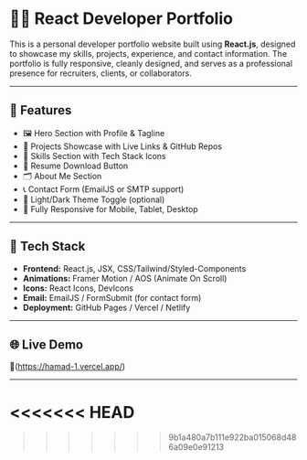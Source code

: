 # 🧑‍💻 React Developer Portfolio

This is a personal developer portfolio website built using **React.js**, designed to showcase my skills, projects, experience, and contact information. The portfolio is fully responsive, cleanly designed, and serves as a professional presence for recruiters, clients, or collaborators.

---

## 🚀 Features

- 🖼️ Hero Section with Profile & Tagline
- 💼 Projects Showcase with Live Links & GitHub Repos
- 🧠 Skills Section with Tech Stack Icons
- 📄 Resume Download Button
- 🗂️ About Me Section
- 📞 Contact Form (EmailJS or SMTP support)
- 🌙 Light/Dark Theme Toggle (optional)
- 📱 Fully Responsive for Mobile, Tablet, Desktop

---

## 🧱 Tech Stack

- **Frontend:** React.js, JSX, CSS/Tailwind/Styled-Components
- **Animations:** Framer Motion / AOS (Animate On Scroll)
- **Icons:** React Icons, DevIcons
- **Email:** EmailJS / FormSubmit (for contact form)
- **Deployment:** GitHub Pages / Vercel / Netlify

---

## 🌐 Live Demo

🔗(https://hamad-1.vercel.app/)

---
<<<<<<< HEAD
=======

>>>>>>> 9b1a480a7b111e922ba015068d486a09e0e91213

